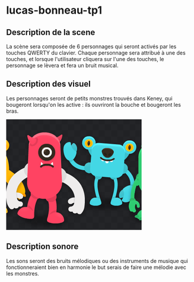 # lucas-bonneau-tp1

## Description de la scene

La scène sera composée de 6 personnages qui seront activés par les touches QWERTY du clavier. Chaque personnage sera attribué à une des touches, et lorsque l'utilisateur cliquera sur l'une des touches, le personnage se lèvera et fera un bruit musical.

## Description des visuel

Les personnages seront de petits monstres trouvés dans Keney, qui bougeront lorsqu'on les active : ils ouvriront la bouche et bougeront les bras.

![photo](sample_petit.png)



## Description sonore

Les sons seront des bruits mélodiques ou des instruments de musique qui fonctionneraient bien en harmonie le but serais de faire une mélodie avec les monstres.

